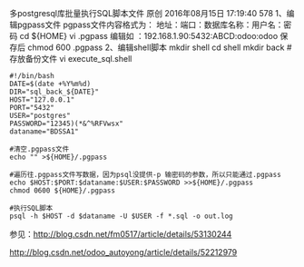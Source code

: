 多postgresql库批量执行SQL脚本文件
原创 2016年08月15日 17:19:40 578
1、编辑pgpass文件
pgpass文件内容格式为：     地址：端口：数据库名称：用户名：密码
cd ${HOME}
vi .pgpass
编辑如 ：192.168.1.90:5432:ABCD:odoo:odoo
保存后  chmod 600 .pgpass
2、编辑shell脚本
mkdir shell
cd shell 
 mkdir back #存放备份文件
 vi execute_sql.shell



```
#!/bin/bash
DATE=$(date +%Y%m%d)
DIR="sql_back_${DATE}"
HOST="127.0.0.1"
PORT="5432"
USER="postgres"
PASSWORD="12345)(*&^%RFVwsx"
dataname="BDSSA1"

#清空.pgpass文件
echo "" >${HOME}/.pgpass

#遍历往.pgpass文件写数据，因为psql没提供-p 输密码的参数，所以只能通过.pgpass
echo $HOST:$PORT:$dataname:$USER:$PASSWORD >>${HOME}/.pgpass
chmod 0600 ${HOME}/.pgpass

#执行SQL脚本
psql -h $HOST -d $dataname -U $USER -f *.sql -o out.log

```


参见：http://blog.csdn.net/fm0517/article/details/53130244

http://blog.csdn.net/odoo_autoyong/article/details/52212979



